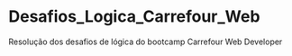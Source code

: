 # Desafios_Logica_Carrefour_Web
Resolução dos desafios de lógica do bootcamp Carrefour Web Developer
